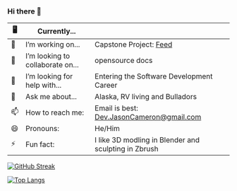 ### Hi there 👋

<!--
**WebDevJasonCameron/WebDevJasonCameron** is a ✨ _special_ ✨ repository because its `README.md` (this file) appears on your GitHub profile.

Here are some ideas to get you started:
-->

| 🖥 | Currently... | |
|----|---|---|
| 🔭 |  I’m working on... |  Capstone Project: <a href="https://feedme.lol/">Feed</a> |
| 👯 |  I’m looking to collaborate on... | opensource docs |
| 🤔 |  I’m looking for help with... | Entering the Software Development Career |
| 💬 |  Ask me about... | Alaska, RV living and Bulladors |
| 📫 |  How to reach me: | Email is best: Dev.JasonCameron@gmail.com |
| 😄 |  Pronouns: | He/Him |
| ⚡ |  Fun fact: | I like 3D modling in Blender and sculpting in Zbrush |


[![GitHub Streak](http://github-readme-streak-stats.herokuapp.com?user=WebDevJasonCameron&theme=dark&hide_border=true&date_format=M%20j%5B%2C%20Y%5D)](https://git.io/streak-stats)

[![Top Langs](https://github-readme-stats.vercel.app/api/top-langs/?username=WebDevJasonCameron&theme=dark&layout=compact&hide_border=true)](https://github.com/WebDevJasonCameron)
